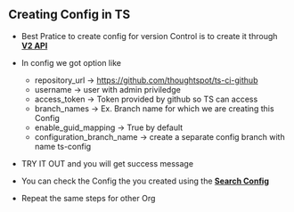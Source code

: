 ## Creating Config in TS
- Best Pratice to create config for version Control is to create it through [__V2 API__](https://developers.thoughtspot.com/docs/restV2-playground?apiResourceId=http%2Fapi-endpoints%2Fversion-control%2Fcreate-config)
- In config we got option like

  - repository_url -> https://github.com/thoughtspot/ts-ci-github
  - username -> user with admin priviledge
  - access_token -> Token provided by github so TS can access 
  - branch_names -> Ex. Branch name for which we are creating this Config 
  - enable_guid_mapping -> True by default
  - configuration_branch_name -> create a separate config branch with name ts-config

- TRY IT OUT and you will get success message
- You can check the Config the you created using the [__Search Config__](https://developers.thoughtspot.com/docs/restV2-playground?apiResourceId=http%2Fapi-endpoints%2Fversion-control%2Fsearch-config)
- Repeat the same steps for other Org
